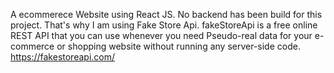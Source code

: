 A ecommerece Website using React JS.
No backend has been build for this project. That's why I am using Fake Store Api.
fakeStoreApi is a free online REST API that you can use whenever you need Pseudo-real data for your e-commerce or shopping website without running any server-side code. https://fakestoreapi.com/

